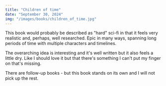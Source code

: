 ```yaml
---
title: "Children of time"
date: "September 30, 2024"
img: "/images/books/children_of_time.jpg"
---
```


This book would probably be described as "hard" sci-fi in that it feels very realistic and, perhaps, well researched. Epic in many ways, spanning long periods of time with multiple characters and timelines.

The overarching idea is interesting and it's well written but it also feels a little dry. Like I should love it but that there's something I can't put my finger on that's missing.

There are follow-up books - but this book stands on its own and I will not pick up the rest.